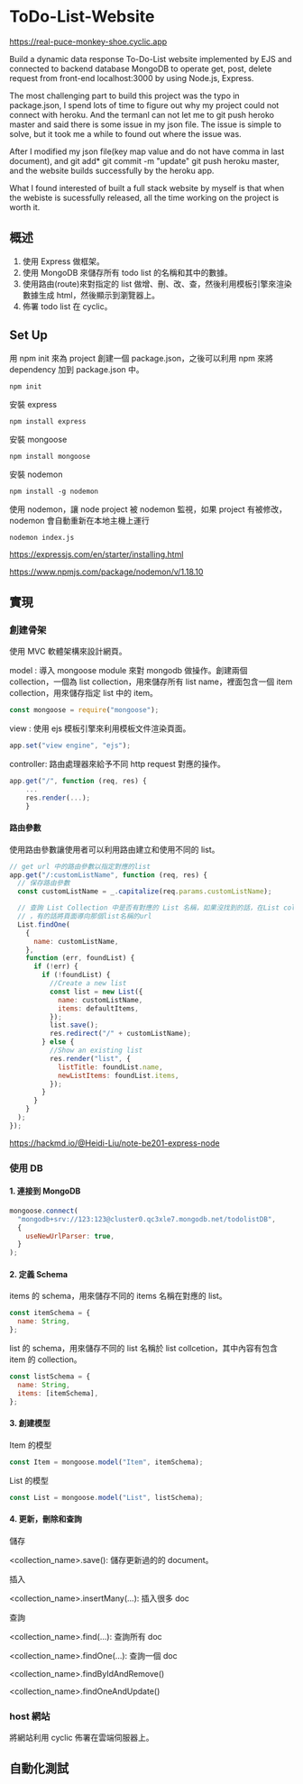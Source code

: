 # ToDo-List-Website

https://real-puce-monkey-shoe.cyclic.app

Build a dynamic data response To-Do-List website implemented by EJS and connected to backend database MongoDB to operate get, post, delete request from front-end localhost:3000 by using Node.js, Express.

The most challenging part to build this project was the typo in package.json, I spend lots of time to figure out why my project could not connect with heroku. And the termanl can not let me to git push heroko master and said there is some issue in my json file.
The issue is simple to solve, but it took me a while to found out where the issue was.

After I modified my json file(key map value and do not have comma in last document), and git add\* git commit -m "update" git push heroku master, and the website builds successfully by the heroku app.

What I found interested of built a full stack website by myself is that when the webiste is sucessfully released, all the time working on the project is worth it.

## 概述

1. 使用 Express 做框架。
2. 使用 MongoDB 來儲存所有 todo list 的名稱和其中的數據。
3. 使用路由(route)來對指定的 list 做增、刪、改、查，然後利用模板引擎來渲染數據生成 html，然後顯示到瀏覽器上。
4. 佈署 todo list 在 cyclic。

## Set Up

用 npm init 來為 project 創建一個 package.json，之後可以利用 npm <dependency> 來將 dependency 加到 package.json 中。

```
npm init
```

安裝 express

```
npm install express
```

安裝 mongoose

```
npm install mongoose
```

安裝 nodemon

```
npm install -g nodemon
```

使用 nodemon，讓 node project 被 nodemon 監視，如果 project 有被修改，nodemon 會自動重新在本地主機上運行

```
nodemon index.js
```

https://expressjs.com/en/starter/installing.html

https://www.npmjs.com/package/nodemon/v/1.18.10

## 實現

### 創建骨架

使用 MVC 軟體架構來設計網頁。

model : 導入 mongoose module 來對 mongodb 做操作。創建兩個 collection，一個為 list collection，用來儲存所有 list name，裡面包含一個 item collection，用來儲存指定 list 中的 item。

```javascript
const mongoose = require("mongoose");
```

view : 使用 ejs 模板引擎來利用模板文件渲染頁面。

```javascript
app.set("view engine", "ejs");
```

controller: 路由處理器來給予不同 http request 對應的操作。

```javascript
app.get("/", function (req, res) {
    ...
    res.render(...);
    }
```

#### 路由參數

使用路由參數讓使用者可以利用路由建立和使用不同的 list。

```javascript
// get url 中的路由參數以指定對應的list
app.get("/:customListName", function (req, res) {
  // 保存路由參數
  const customListName = _.capitalize(req.params.customListName);

  // 查詢 List Collection 中是否有對應的 List 名稱，如果沒找到的話，在List collection 創建一個新的list document
  // ，有的話將頁面導向那個list名稱的url
  List.findOne(
    {
      name: customListName,
    },
    function (err, foundList) {
      if (!err) {
        if (!foundList) {
          //Create a new list
          const list = new List({
            name: customListName,
            items: defaultItems,
          });
          list.save();
          res.redirect("/" + customListName);
        } else {
          //Show an existing list
          res.render("list", {
            listTitle: foundList.name,
            newListItems: foundList.items,
          });
        }
      }
    }
  );
});
```

https://hackmd.io/@Heidi-Liu/note-be201-express-node

### 使用 DB

#### 1. 連接到 MongoDB

```javascript
mongoose.connect(
  "mongodb+srv://123:123@cluster0.qc3xle7.mongodb.net/todolistDB",
  {
    useNewUrlParser: true,
  }
);
```

#### 2. 定義 Schema

items 的 schema，用來儲存不同的 items 名稱在對應的 list。

```javascript
const itemSchema = {
  name: String,
};
```

list 的 schema，用來儲存不同的 list 名稱於 list collcetion，其中內容有包含 item 的 collection。

```javascript
const listSchema = {
  name: String,
  items: [itemSchema],
};
```

#### 3. 創建模型

Item 的模型

```javascript
const Item = mongoose.model("Item", itemSchema);
```

List 的模型

```javascript
const List = mongoose.model("List", listSchema);
```

#### 4. 更新，刪除和查詢

儲存

<collection_name>.save(): 儲存更新過的的 document。

插入

<collection_name>.insertMany(...): 插入很多 doc

查詢

<collection_name>.find(...): 查詢所有 doc

<collection_name>.findOne(...): 查詢一個 doc

<collection_name>.findByIdAndRemove()

<collection_name>.findOneAndUpdate()

### host 網站

將網站利用 cyclic 佈署在雲端伺服器上。

## 自動化測試
